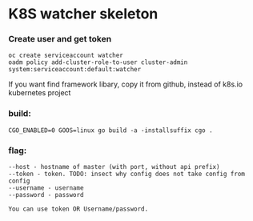 # K8S watcher skeleton

### Create user and get token
    oc create serviceaccount watcher
    oadm policy add-cluster-role-to-user cluster-admin system:serviceaccount:default:watcher
   

 If you want find framework libary, copy it from github, instead of k8s.io kubernetes project
 
### build:
    CGO_ENABLED=0 GOOS=linux go build -a -installsuffix cgo .

### flag:
    --host - hostname of master (with port, without api prefix)
    --token - token. TODO: insect why config does not take config from config
    --username - username
    --password - password

    You can use token OR Username/password. 